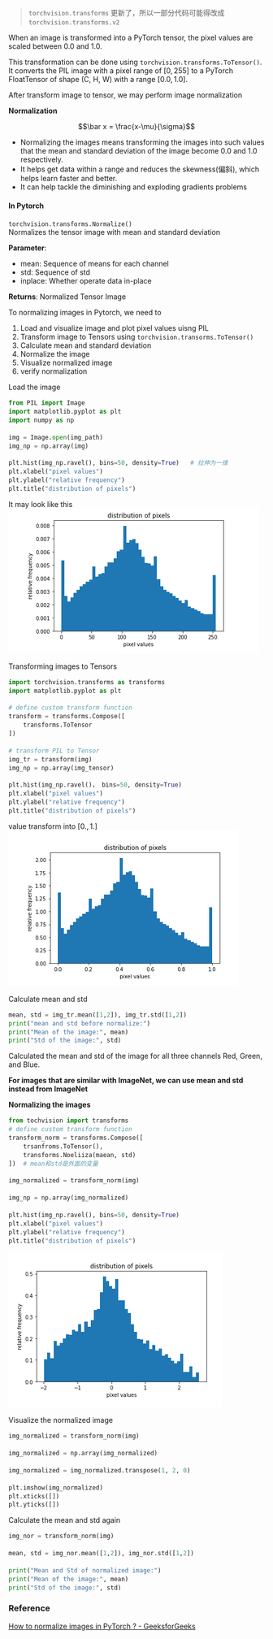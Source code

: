 > `torchvision.transforms` 更新了，所以一部分代码可能得改成`torchvision.transforms.v2`  

When an image is transformed into a PyTorch tensor, the pixel values are scaled between 0.0 and 1.0.  

This transformation can be done using `torchvision.transforms.ToTensor()`. It converts the PIL image with a pixel range of $[0, 255]$ to a PyTorch FloatTensor of shape (C, H, W) with a range $[0.0, 1.0]$.   

After transform image to tensor, we may perform image normalization   

**Normalization**   

$$\bar x = \frac{x-\mu}{\sigma}$$    

- Normalizing the images means transforming the images into such values that the mean and standard deviation of the image become 0.0 and 1.0 respectively.   
- It helps get data within a range and reduces the skewness(偏斜), which helps learn faster and better.  
- It can help tackle the diminishing and exploding gradients problems

#### In Pytorch

`torchvision.transforms.Normalize()`  
Normalizes the tensor image with mean and standard deviation  

**Parameter**: 
- mean: Sequence of means for each channel
- std:  Sequence of std
- inplace: Whether operate data in-place

**Returns**:  Normalized Tensor Image  

To normalizing images in Pytorch, we need to   
1. Load and visualize image and plot pixel values uisng PIL
2. Transform image to Tensors using `torchvision.transorms.ToTensor()`
3. Calculate mean and standard deviation
4. Normalize the image
5. Visualize normalized image
6. verify normalization


Load the image  
```python
from PIL import Image
import matplotlib.pyplot as plt
import numpy as np

img = Image.open(img_path)
img_np = np.array(img)

plt.hist(img_np.ravel(), bins=50, density=True)   # 拉伸为一维
plt.xlabel("pixel values")
plt.ylabel("relative frequency")
plt.title("distribution of pixels")
```

It may look like this   
![Pasted image 20240916085717](https://raw.githubusercontent.com/Emisaber/pic_obsidian/main/Pasted%20image%2020240916085717.png)  


Transforming images to Tensors  
```python
import torchvision.transforms as transforms
import matplotlib.pyplot as plt

# define custom transform function
transform = transforms.Compose([
	transforms.ToTensor
])

# transform PIL to Tensor
img_tr = transform(img)
img_np = np.array(img_tensor)

plt.hist(img_np.ravel()， bins=50, density=True)
plt.xlabel("pixel values")
plt.ylabel("relative frequency")
plt.title("distribution of pixels")
```

value transform into $[0., 1.]$
![Pasted image 20240916090506](https://raw.githubusercontent.com/Emisaber/pic_obsidian/main/Pasted%20image%2020240916090506.png)  

Calculate mean and std  
```python
mean, std = img_tr.mean([1,2]), img_tr.std([1,2])
print("mean and std before normalize:")
print("Mean of the image:", mean)
print("Std of the image:", std)
```

Calculated the mean and std of the image for all three channels Red, Green, and Blue.   

**For images that are similar with ImageNet, we can use mean and std instead  from ImageNet**    


**Normalizing the images**  
```python
from tochvision import transforms
# define custom transform function
transform_norm = transforms.Compose([
	trsanfroms.ToTensor(),
	transforms.Noeliiza(maean, std)
])  # mean和std是外面的变量

img_normalized = transform_norm(img)
 
img_np = np.array(img_normalized)

plt.hist(img_np.ravel(), bins=50, density=True)
plt.xlabel("pixel values")
plt.ylabel("relative frequency")
plt.title("distribution of pixels")
```

![Pasted image 20240916093018](https://raw.githubusercontent.com/Emisaber/pic_obsidian/main/Pasted%20image%2020240916093018.png)  


Visualize the normalized image   
```python
img_normalized = transform_norm(img)

img_normalized = np.array(img_normalized)

img_normalized = img_normalized.transpose(1, 2, 0)

plt.imshow(img_normalized)
plt.xticks([])
plt.yticks([])
```


Calculate the mean and std again  
```python
img_nor = transform_norm(img)

mean, std = img_nor.mean([1,2]), img_nor.std([1,2])

print("Mean and Std of normalized image:")
print("Mean of the image:", mean)
print("Std of the image:", std)
```


### Reference

[How to normalize images in PyTorch ? - GeeksforGeeks](https://www.geeksforgeeks.org/how-to-normalize-images-in-pytorch/)

